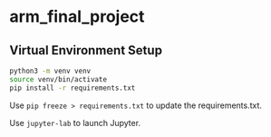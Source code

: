 # arm_final_project

## Virtual Environment Setup
```bash
python3 -m venv venv
source venv/bin/activate
pip install -r requirements.txt
```

Use `pip freeze > requirements.txt` to update the requirements.txt.

Use `jupyter-lab` to launch Jupyter.
